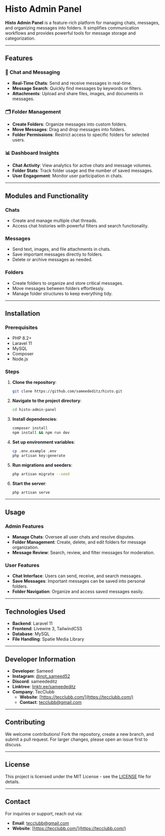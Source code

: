 # Histo Admin Panel

**Histo Admin Panel** is a feature-rich platform for managing chats, messages, and organizing messages into folders. It simplifies communication workflows and provides powerful tools for message storage and categorization.

---

## Features

### 💬 **Chat and Messaging**
- **Real-Time Chats**: Send and receive messages in real-time.
- **Message Search**: Quickly find messages by keywords or filters.
- **Attachments**: Upload and share files, images, and documents in messages.

### 🗂️ **Folder Management**
- **Create Folders**: Organize messages into custom folders.
- **Move Messages**: Drag and drop messages into folders.
- **Folder Permissions**: Restrict access to specific folders for selected users.

### 📊 **Dashboard Insights**
- **Chat Activity**: View analytics for active chats and message volumes.
- **Folder Stats**: Track folder usage and the number of saved messages.
- **User Engagement**: Monitor user participation in chats.

---

## Modules and Functionality

### **Chats**
- Create and manage multiple chat threads.
- Access chat histories with powerful filters and search functionality.

### **Messages**
- Send text, images, and file attachments in chats.
- Save important messages directly to folders.
- Delete or archive messages as needed.

### **Folders**
- Create folders to organize and store critical messages.
- Move messages between folders effortlessly.
- Manage folder structures to keep everything tidy.

---

## Installation

### Prerequisites
- PHP 8.2+
- Laravel 11
- MySQL
- Composer
- Node.js

### Steps
1. **Clone the repository**:
    ```bash
    git clone https://github.com/sameededitz/histo.git
    ```
2. **Navigate to the project directory**:
    ```bash
    cd histo-admin-panel
    ```
3. **Install dependencies**:
    ```bash
    composer install
    npm install && npm run dev
    ```
4. **Set up environment variables**:
    ```bash
    cp .env.example .env
    php artisan key:generate
    ```
5. **Run migrations and seeders**:
    ```bash
    php artisan migrate --seed
    ```
6. **Start the server**:
    ```bash
    php artisan serve
    ```

---

## Usage

### Admin Features
- **Manage Chats**: Oversee all user chats and resolve disputes.
- **Folder Management**: Create, delete, and edit folders for message organization.
- **Message Review**: Search, review, and filter messages for moderation.

### User Features
- **Chat Interface**: Users can send, receive, and search messages.
- **Save Messages**: Important messages can be saved into personal folders.
- **Folder Navigation**: Organize and access saved messages easily.

---

## Technologies Used
- **Backend**: Laravel 11
- **Frontend**: Livewire 3, TailwindCSS
- **Database**: MySQL
- **File Handling**: Spatie Media Library

---

## Developer Information
- **Developer**: Sameed
- **Instagram**: [@not_sameed52](https://www.instagram.com/not_sameed52/)
- **Discord**: sameededitz
- **Linktree**: [linktr.ee/sameededitz](https://linktr.ee/sameededitz)
- **Company**: TecClubb
  - **Website**: [https://tecclubb.com/](https://tecclubb.com/)
  - **Contact**: tecclubb@gmail.com

---

## Contributing
We welcome contributions! Fork the repository, create a new branch, and submit a pull request. For larger changes, please open an issue first to discuss.

---

## License
This project is licensed under the MIT License - see the [LICENSE](LICENSE) file for details.

---

## Contact
For inquiries or support, reach out via:
- **Email**: tecclubb@gmail.com
- **Website**: [https://tecclubb.com/](https://tecclubb.com/)
